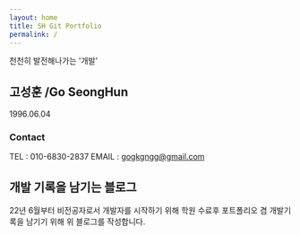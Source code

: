 ```yaml
---
layout: home
title: SH Git Portfolio
permalink: /
---
```


천천히 발전해나가는 '개발'

## 고성훈 /Go SeongHun
  1996.06.04
### Contact
  TEL : 010-6830-2837  EMAIL : gogkgngg@gmail.com

## 개발 기록을 남기는 블로그

22년 6월부터 비전공자로서 개발자를 시작하기 위해 학원 수료후 포트폴리오 겸 개발기록을 남기기 위해 위 블로그를 작성합니다.


